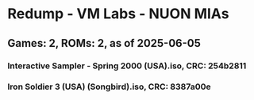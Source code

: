 # Redump - VM Labs - NUON MIAs
## Games: 2, ROMs: 2, as of 2025-06-05

### Interactive Sampler - Spring 2000 (USA).iso, CRC: 254b2811
### Iron Soldier 3 (USA) (Songbird).iso, CRC: 8387a00e
